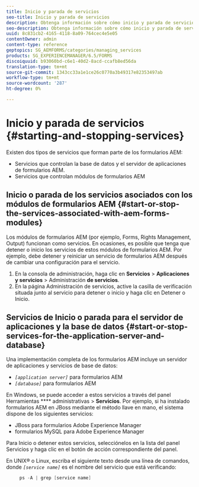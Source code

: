 ```yaml
---
title: Inicio y parada de servicios
seo-title: Inicio y parada de servicios
description: Obtenga información sobre cómo inicio y parada de servicios asociados a módulos de AEM Forms y al servidor de aplicaciones y la base de datos.
seo-description: Obtenga información sobre cómo inicio y parada de servicios asociados a módulos de AEM Forms y al servidor de aplicaciones y la base de datos.
uuid: 8c831cb2-4165-4118-8a09-764cec4e5e05
contentOwner: admin
content-type: reference
geptopics: SG_AEMFORMS/categories/managing_services
products: SG_EXPERIENCEMANAGER/6.5/FORMS
discoiquuid: b93060bd-c6e1-40d2-8acd-ccafb8ed56da
translation-type: tm+mt
source-git-commit: 1343cc33a1e1ce26c0770a3b49317e82353497ab
workflow-type: tm+mt
source-wordcount: '287'
ht-degree: 0%

---
```



# Inicio y parada de servicios {#starting-and-stopping-services}

Existen dos tipos de servicios que forman parte de los formularios AEM:

* Servicios que controlan la base de datos y el servidor de aplicaciones de formularios AEM.
* Servicios que controlan módulos de formularios AEM

## Inicio o parada de los servicios asociados con los módulos de formularios AEM {#start-or-stop-the-services-associated-with-aem-forms-modules}

Los módulos de formularios AEM (por ejemplo, Forms, Rights Management, Output) funcionan como servicios. En ocasiones, es posible que tenga que detener o inicio los servicios de estos módulos de formularios AEM. Por ejemplo, debe detener y reiniciar un servicio de formularios AEM después de cambiar una configuración para el servicio.

1. En la consola de administración, haga clic en **Servicios** > **Aplicaciones y servicios** > Administración **de servicios**.
1. En la página Administración de servicios, active la casilla de verificación situada junto al servicio para detener o inicio y haga clic en Detener o Inicio.

## Servicios de Inicio o parada para el servidor de aplicaciones y la base de datos {#start-or-stop-services-for-the-application-server-and-database}

Una implementación completa de los formularios AEM incluye un servidor de aplicaciones y servicios de base de datos:

* *`[application server]`* para formularios AEM
* *`[database]`* para formularios AEM

En Windows, se puede acceder a estos servicios a través del panel Herramientas **** administrativas > **Servicios**. Por ejemplo, si ha instalado formularios AEM en JBoss mediante el método llave en mano, el sistema dispone de los siguientes servicios:

* JBoss para formularios Adobe Experience Manager
* formularios MySQL para Adobe Experience Manager

Para Inicio o detener estos servicios, selecciónelos en la lista del panel Servicios y haga clic en el botón de acción correspondiente del panel.

En UNIX® o Linux, escriba el siguiente texto desde una línea de comandos, donde *`[service name]`* es el nombre del servicio que está verificando:

```java
     ps -A | grep [service name]
```

